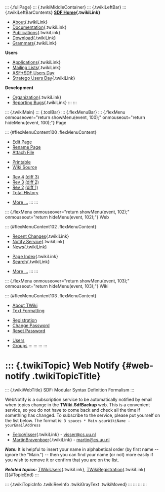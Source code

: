 ::: {.fullPage}
::: {.twikiMiddleContainer}
::: {.twikiLeftBar}
::: {.twikiLeftBarContents}
**[SDF Home](WebHome){.twikiLink}**

-   [About](SdfLanguage){.twikiLink}
-   [Documentation](SdfDocumentation){.twikiLink}
-   [Publications](SdfPublications){.twikiLink}
-   [Download](SdfSoftware){.twikiLink}
-   [Grammars](SdfGrammars){.twikiLink}

**Users**

-   [Applications](SdfApplications){.twikiLink}
-   [Mailing Lists](MailingList){.twikiLink}
-   [ASF+SDF Users
    Day](http://www.cwi.nl/htbin/sen1/twiki/bin/view/SEN1/ASFSDFUsersDay)
-   [Stratego Users Day](../Stratego/StrategoUsersDay){.twikiLink}

**Development**

-   [Organization](SdfDevelopment){.twikiLink}
-   [Reporting Bugs](SdfBugs){.twikiLink}
:::
:::

::: {.twikiMain}
::: {.toolBar}
::: {.flexMenuBar}
::: {.flexMenu onmouseover="return showMenu(event, 100);" onmouseout="return hideMenu(event, 100);"}
Page

::: {#flexMenuContent100 .flexMenuContent}
-   [Edit
    Page](http://www.program-transformation.org/edit/SdfBackup/WebNotify?t=1536826221)
-   [Rename
    Page](http://www.program-transformation.org/rename/SdfBackup/WebNotify)
-   [Attach
    File](http://www.program-transformation.org/attach/SdfBackup/WebNotify)

<!-- -->

-   [Printable](http://www.program-transformation.org/view/SdfBackup/WebNotify?skin=print.pattern)
-   [Wiki
    Source](http://www.program-transformation.org/view/SdfBackup/WebNotify?skin=text&raw=on&contenttype=text/plain)

<!-- -->

-   [Rev
    4](http://www.program-transformation.org/view/SdfBackup/WebNotify?rev=1.4)
    [(diff 3)](http://www.program-transformation.org/rdiff/SdfBackup/WebNotify?rev1=1.4&rev2=1.3)
-   [Rev
    3](http://www.program-transformation.org/view/SdfBackup/WebNotify?rev=1.3)
    [(diff 2)](http://www.program-transformation.org/rdiff/SdfBackup/WebNotify?rev1=1.3&rev2=1.2)
-   [Rev
    2](http://www.program-transformation.org/view/SdfBackup/WebNotify?rev=1.2)
    [(diff 1)](http://www.program-transformation.org/rdiff/SdfBackup/WebNotify?rev1=1.2&rev2=1.1)
-   [Total
    History](http://www.program-transformation.org/rdiff/SdfBackup/WebNotify)

<!-- -->

-   [More
    \...](http://www.program-transformation.org/oops/SdfBackup/WebNotify?template=oopsmore&param1=1.4&param2=1.4)
:::
:::

::: {.flexMenu onmouseover="return showMenu(event, 102);" onmouseout="return hideMenu(event, 102);"}
Web

::: {#flexMenuContent102 .flexMenuContent}
-   [Recent Changes](WebChanges){.twikiLink}
-   [Notify Service](WebNotify){.twikiLink}
-   [News](WebNews){.twikiLink}

<!-- -->

-   [Page Index](WebIndex){.twikiLink}
-   [Search](WebSearch){.twikiLink}

<!-- -->

-   [More
    \...](http://www.program-transformation.org/oops/SdfBackup/WebNotify?template=oopsmore&param1=1.4&param2=1.4)
:::
:::

::: {.flexMenu onmouseover="return showMenu(event, 103);" onmouseout="return hideMenu(event, 103);"}
Wiki

::: {#flexMenuContent103 .flexMenuContent}
-   [About
    TWiki](http://www.program-transformation.org/view/TWiki/WebHome)
-   [Text
    Formatting](http://www.program-transformation.org/view/TWiki/TextFormattingRules)

<!-- -->

-   [Registration](http://www.program-transformation.org/view/TWiki/TWikiRegistration)
-   [Change
    Password](http://www.program-transformation.org/view/TWiki/ChangePassword)
-   [Reset
    Password](http://www.program-transformation.org/view/TWiki/ResetPassword)

<!-- -->

-   [Users](http://www.program-transformation.org/view/Main/TWikiUsers)
-   [Groups](http://www.program-transformation.org/view/Main/TWikiGroups)
:::
:::
:::
:::

::: {.twikiTopic}
Web Notify {#web-notify .twikiTopicTitle}
==========

::: {.twikiWebTitle}
SDF: Modular Syntax Definition Formalism
:::

WebNotify is a subscription service to be automatically notified by
email when topics change in the **TWiki.SdfBackup** web. This is a
convenient service, so you do not have to come back and check all the
time if something has changed. To subscribe to the service, please put
yourself on the list below. The format is:
`3 spaces * Main.yourWikiName - yourEmailAddress`

-   [EelcoVisser](../Main/EelcoVisser){.twikiLink} - <visser@cs.uu.nl>
-   [MartinBravenboer](../Main/MartinBravenboer){.twikiLink} -
    <martin@cs.uu.nl>

***Note:*** It is helpful to insert your name in alphabetical order (by
first name \-- ignore the \"Main.\") \-- then you can find your name (or
not) more easily if you wish to remove it or confirm that you are on the
list.

***Related topics:*** [TWikiUsers](../Main/TWikiUsers){.twikiLink},
[TWikiRegistration](../TWiki/TWikiRegistration){.twikiLink}\
[]{#TopicEnd}
:::

::: {.twikiTopicInfo .twikiRevInfo .twikiGrayText .twikiMoved}
:::
:::
:::
:::
